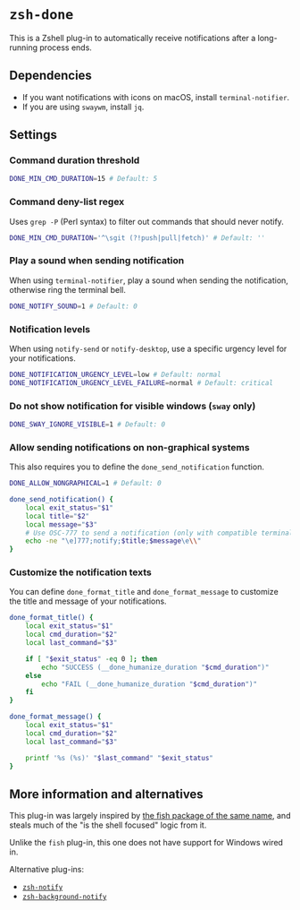 # `zsh-done`

This is a Zshell plug-in to automatically receive notifications after a
long-running process ends.

## Dependencies

* If you want notifications with icons on macOS, install `terminal-notifier`.
* If you are using `swaywm`, install `jq`.

## Settings

### Command duration threshold

```zsh
DONE_MIN_CMD_DURATION=15 # Default: 5
```

### Command deny-list regex

Uses `grep -P` (Perl syntax) to filter out commands that should never notify.

```zsh
DONE_MIN_CMD_DURATION='^\sgit (?!push|pull|fetch)' # Default: ''
```

### Play a sound when sending notification

When using `terminal-notifier`, play a sound when sending the notification,
otherwise ring the terminal bell.

```zsh
DONE_NOTIFY_SOUND=1 # Default: 0
```

### Notification levels

When using `notify-send` or `notify-desktop`, use a specific urgency level for
your notifications.

```zsh
DONE_NOTIFICATION_URGENCY_LEVEL=low # Default: normal
DONE_NOTIFICATION_URGENCY_LEVEL_FAILURE=normal # Default: critical
```

### Do not show notification for visible windows (`sway` only)

```zsh
DONE_SWAY_IGNORE_VISIBLE=1 # Default: 0
```

### Allow sending notifications on non-graphical systems

This also requires you to define the `done_send_notification` function.

```zsh
DONE_ALLOW_NONGRAPHICAL=1 # Default: 0

done_send_notification() {
    local exit_status="$1"
    local title="$2"
    local message="$3"
    # Use OSC-777 to send a notification (only with compatible terminals)
    echo -ne "\e]777;notify;$title;$message\e\\"
}
```

### Customize the notification texts

You can define `done_format_title` and `done_format_message` to customize the
title and message of your notifications.

```zsh
done_format_title() {
    local exit_status="$1"
    local cmd_duration="$2"
    local last_command="$3"

    if [ "$exit_status" -eq 0 ]; then
        echo "SUCCESS (__done_humanize_duration "$cmd_duration")"
    else
        echo "FAIL (__done_humanize_duration "$cmd_duration")"
    fi
}

done_format_message() {
    local exit_status="$1"
    local cmd_duration="$2"
    local last_command="$3"

    printf '%s (%s)' "$last_command" "$exit_status"
}
```

## More information and alternatives

This plug-in was largely inspired by [the fish package of the same
name](https://github.com/franciscolourenco/done), and steals much of the "is the
shell focused" logic from it.

Unlike the `fish` plug-in, this one does not have support for Windows wired in.

Alternative plug-ins:
* [`zsh-notify`](https://github.com/marzocchi/zsh-notify)
* [`zsh-background-notify`](https://github.com/t413/zsh-background-notify)
